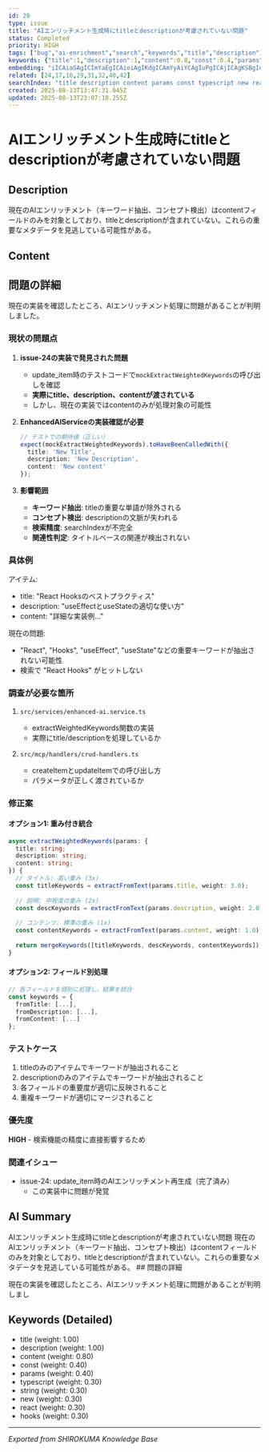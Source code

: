 ```yaml
---
id: 28
type: issue
title: "AIエンリッチメント生成時にtitleとdescriptionが考慮されていない問題"
status: Completed
priority: HIGH
tags: ["bug","ai-enrichment","search","keywords","title","description"]
keywords: {"title":1,"description":1,"content":0.8,"const":0.4,"params":0.4}
embedding: "iICAiaSAgICImYaEgICAioiAgIKdgICAmYyAiYCAgIuPgICAjICAgKSBgIqAgICLiYCAhICAgICdgoaGgICAi4uAgIqFgICAjI6NgYCAgIqNgICOlYCAgJmajYCAgICJjICAjKKAgICIm4iDgICAkoqAgI6ggICAgJyMgICAgIk="
related: [24,17,16,29,31,32,40,42]
searchIndex: "title description content params const typescript new react hooks string"
created: 2025-08-13T13:47:31.045Z
updated: 2025-08-13T23:07:18.255Z
---
```


# AIエンリッチメント生成時にtitleとdescriptionが考慮されていない問題

## Description

現在のAIエンリッチメント（キーワード抽出、コンセプト検出）はcontentフィールドのみを対象としており、titleとdescriptionが含まれていない。これらの重要なメタデータを見逃している可能性がある。

## Content

## 問題の詳細

現在の実装を確認したところ、AIエンリッチメント処理に問題があることが判明しました。

### 現状の問題点

1. **issue-24の実装で発見された問題**
   - update_item時のテストコードで`mockExtractWeightedKeywords`の呼び出しを確認
   - **実際にtitle、description、contentが渡されている**
   - しかし、現在の実装ではcontentのみが処理対象の可能性

2. **EnhancedAIServiceの実装確認が必要**
   ```typescript
   // テストでの期待値（正しい）
   expect(mockExtractWeightedKeywords).toHaveBeenCalledWith({
     title: 'New Title',
     description: 'New Description', 
     content: 'New content'
   });
   ```

3. **影響範囲**
   - **キーワード抽出**: titleの重要な単語が除外される
   - **コンセプト検出**: descriptionの文脈が失われる
   - **検索精度**: searchIndexが不完全
   - **関連性判定**: タイトルベースの関連が検出されない

### 具体例

アイテム:
- title: "React Hooksのベストプラクティス"
- description: "useEffectとuseStateの適切な使い方"
- content: "詳細な実装例..."

現在の問題:
- "React", "Hooks", "useEffect", "useState"などの重要キーワードが抽出されない可能性
- 検索で "React Hooks" がヒットしない

### 調査が必要な箇所

1. `src/services/enhanced-ai.service.ts`
   - extractWeightedKeywords関数の実装
   - 実際にtitle/descriptionを処理しているか

2. `src/mcp/handlers/crud-handlers.ts`
   - createItemとupdateItemでの呼び出し方
   - パラメータが正しく渡されているか

### 修正案

#### オプション1: 重み付き統合
```typescript
async extractWeightedKeywords(params: {
  title: string;
  description: string;
  content: string;
}) {
  // タイトル: 高い重み (3x)
  const titleKeywords = extractFromText(params.title, weight: 3.0);
  
  // 説明: 中程度の重み (2x)
  const descKeywords = extractFromText(params.description, weight: 2.0);
  
  // コンテンツ: 標準の重み (1x)
  const contentKeywords = extractFromText(params.content, weight: 1.0);
  
  return mergeKeywords([titleKeywords, descKeywords, contentKeywords]);
}
```

#### オプション2: フィールド別処理
```typescript
// 各フィールドを個別に処理し、結果を統合
const keywords = {
  fromTitle: [...],
  fromDescription: [...],
  fromContent: [...]
};
```

### テストケース

1. titleのみのアイテムでキーワードが抽出されること
2. descriptionのみのアイテムでキーワードが抽出されること
3. 各フィールドの重要度が適切に反映されること
4. 重複キーワードが適切にマージされること

### 優先度

**HIGH** - 検索機能の精度に直接影響するため

### 関連イシュー

- issue-24: update_item時のAIエンリッチメント再生成（完了済み）
  - この実装中に問題が発覚

## AI Summary

AIエンリッチメント生成時にtitleとdescriptionが考慮されていない問題 現在のAIエンリッチメント（キーワード抽出、コンセプト検出）はcontentフィールドのみを対象としており、titleとdescriptionが含まれていない。これらの重要なメタデータを見逃している可能性がある。 ## 問題の詳細

現在の実装を確認したところ、AIエンリッチメント処理に問題があることが判明しまし

## Keywords (Detailed)

- title (weight: 1.00)
- description (weight: 1.00)
- content (weight: 0.80)
- const (weight: 0.40)
- params (weight: 0.40)
- typescript (weight: 0.30)
- string (weight: 0.30)
- new (weight: 0.30)
- react (weight: 0.30)
- hooks (weight: 0.30)

---
*Exported from SHIROKUMA Knowledge Base*
